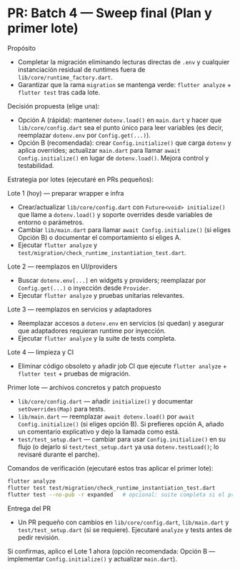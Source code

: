 # PR: Batch 4 — Sweep final (Plan y primer lote)

Propósito
- Completar la migración eliminando lecturas directas de `.env` y cualquier instanciación residual de runtimes fuera de `lib/core/runtime_factory.dart`.
- Garantizar que la rama `migration` se mantenga verde: `flutter analyze` + `flutter test` tras cada lote.

Decisión propuesta (elige una):
- Opción A (rápida): mantener `dotenv.load()` en `main.dart` y hacer que `lib/core/config.dart` sea el punto único para leer variables (es decir, reemplazar `dotenv.env` por `Config.get(...)`).
- Opción B (recomendada): crear `Config.initialize()` que carga `dotenv` y aplica overrides; actualizar `main.dart` para llamar `await Config.initialize()` en lugar de `dotenv.load()`. Mejora control y testabilidad.

Estrategia por lotes (ejecutaré en PRs pequeños):

Lote 1 (hoy) — preparar wrapper e infra
- Crear/actualizar `lib/core/config.dart` con `Future<void> initialize()` que llame a `dotenv.load()` y soporte overrides desde variables de entorno o parámetros.
- Cambiar `lib/main.dart` para llamar `await Config.initialize()` (si eliges Opción B) o documentar el comportamiento si eliges A.
- Ejecutar `flutter analyze` y `test/migration/check_runtime_instantiation_test.dart`.

Lote 2 — reemplazos en UI/providers
- Buscar `dotenv.env[...]` en widgets y providers; reemplazar por `Config.get(...)` o inyección desde `Provider`.
- Ejecutar `flutter analyze` y pruebas unitarias relevantes.

Lote 3 — reemplazos en servicios y adaptadores
- Reemplazar accesos a `dotenv.env` en servicios (si quedan) y asegurar que adaptadores requieran runtime por inyección.
- Ejecutar `flutter analyze` y la suite de tests completa.

Lote 4 — limpieza y CI
- Eliminar código obsoleto y añadir job CI que ejecute `flutter analyze` + `flutter test` + pruebas de migración.

Primer lote — archivos concretos y patch propuesto
- `lib/core/config.dart` — añadir `initialize()` y documentar `setOverrides(Map)` para tests.
- `lib/main.dart` — reemplazar `await dotenv.load()` por `await Config.initialize()` (si eliges opción B). Si prefieres opción A, añado un comentario explicativo y dejo la llamada como está.
- `test/test_setup.dart` — cambiar para usar `Config.initialize()` en su flujo (o dejarlo si `test/test_setup.dart` ya usa `dotenv.testLoad()`; lo revisaré durante el parche).

Comandos de verificación (ejecutaré estos tras aplicar el primer lote):

```bash
flutter analyze
flutter test test/migration/check_runtime_instantiation_test.dart
flutter test --no-pub -r expanded   # opcional: suite completa si el primer lote es pequeño
```

Entrega del PR
- Un PR pequeño con cambios en `lib/core/config.dart`, `lib/main.dart` y `test/test_setup.dart` (si se requiere). Ejecutaré `analyze` y tests antes de pedir revisión.

Si confirmas, aplico el Lote 1 ahora (opción recomendada: Opción B — implementar `Config.initialize()` y actualizar `main.dart`).
